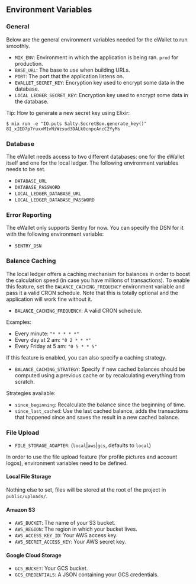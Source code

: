 ## Environment Variables

### General

Below are the general environment variables needed for the eWallet to run smoothly.

- `MIX_ENV`: Environment in which the application is being ran. `prod` for production.
- `BASE_URL`: The base to use when building URLs.
- `PORT`: The port that the application listens on.
- `EWALLET_SECRET_KEY`: Encryption key used to encrypt some data in the database.
- `LOCAL_LEDGER_SECRET_KEY`: Encryption key used to encrypt some data in the database.

Tip: How to generate a new secret key using Elixir:

```
$ mix run -e "IO.puts Salty.SecretBox.generate_key()"
8I_xIED7p7ruxxM1vNiWzsud3DALk0cnpcAncC2YyMs
```

### Database

The eWallet needs access to two different databases: one for the eWallet itself and one for the local ledger. The following environment variables needs to be set.

- `DATABASE_URL`
- `DATABASE_PASSWORD`
- `LOCAL_LEDGER_DATABASE_URL`
- `LOCAL_LEDGER_DATABASE_PASSWORD`

### Error Reporting

The eWallet only supports Sentry for now. You can specify the DSN for it with the following environment variable:

- `SENTRY_DSN`

### Balance Caching

The local ledger offers a caching mechanism for balances in order to boost the calculation speed (in case you have millions of transactions). To enable this feature, set the `BALANCE_CACHING_FREQUENCY` environment variable and pass it a valid CRON schedule. Note that this is totally optional and the application will work fine without it.

- `BALANCE_CACHING_FREQUENCY`: A valid CRON schedule.

Examples:

- Every minute:         `"* * * * *"`
- Every day at 2 am:    `"0 2 * * *"`
- Every Friday at 5 am: `"0 5 * * 5"`

If this feature is enabled, you can also specify a caching strategy.

- `BALANCE_CACHING_STRATEGY`: Specify if new cached balances should be computed using a previous cache or by recalculating everything from scratch.

Strategies available:

- `since_beginning`: Recalculate the balance since the beginning of time.
- `since_last_cached`: Use the last cached balance, adds the transactions that happened since and saves the result in a new cached balance.

### File Upload

- `FILE_STORAGE_ADAPTER`: (`local`|`aws`|`gcs`, defaults to `local`)

In order to use the file upload feature (for profile pictures and account logos), environment variables need to be defined.

#### Local File Storage

Nothing else to set, files will be stored at the root of the project in `public/uploads/`.

#### Amazon S3

- `AWS_BUCKET`: The name of your S3 bucket.
- `AWS_REGION`: The region in which your bucket lives.
- `AWS_ACCESS_KEY_ID`: Your AWS access key.
- `AWS_SECRET_ACCESS_KEY`: Your AWS secret key.

#### Google Cloud Storage

- `GCS_BUCKET`: Your GCS bucket.
- `GCS_CREDENTIALS`: A JSON containing your GCS credentials.
